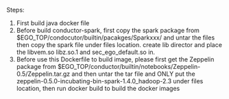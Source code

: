 Steps:
1. First build java docker file
2. Before build conductor-spark, first copy the spark package from $EGO_TOP/condocutor/builtin/pacakges/Sparkxxx/ and untar the files then copy the spark file under files location. create lib director and place the libvem.so libz.so.1  and sec_ego_default.so in.
3. Before use this Dockerfile to build image, please first get the Zeppelin package from $EGO_TOP/conductor/builtin/notebooks/Zeppelin-0.5/Zeppelin.tar.gz and then untar the tar file and ONLY put the zeppelin-0.5.0-incubating-bin-spark-1.4.0_hadoop-2.3 under files location, then run docker build to build the docker images

